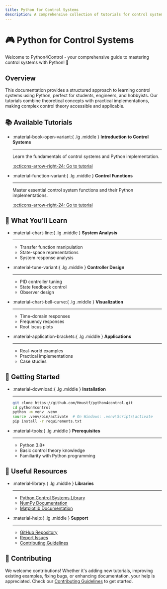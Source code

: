 ```yaml
---
title: Python for Control Systems
description: A comprehensive collection of tutorials for control system analysis and design using Python
---
```


# 🎮 Python for Control Systems

Welcome to Python4Control - your comprehensive guide to mastering control systems with Python! 🚀

## Overview

This documentation provides a structured approach to learning control systems using Python, perfect for students, engineers, and hobbyists. Our tutorials combine theoretical concepts with practical implementations, making complex control theory accessible and applicable.

## 📚 Available Tutorials

<div class="grid cards" markdown>

-   :material-book-open-variant:{ .lg .middle } __Introduction to Control Systems__

    ---

    Learn the fundamentals of control systems and Python implementation.

    [:octicons-arrow-right-24: Go to tutorial](control-design/01_intro.md)

-   :material-function-variant:{ .lg .middle } __Control Functions__

    ---

    Master essential control system functions and their Python implementations.

    [:octicons-arrow-right-24: Go to tutorial](control-design/02_control_func.md)

</div>

## 🎯 What You'll Learn

<div class="grid cards" markdown>

-   :material-chart-line:{ .lg .middle } __System Analysis__

    ---
    * Transfer function manipulation
    * State-space representations
    * System response analysis

-   :material-tune-variant:{ .lg .middle } __Controller Design__

    ---
    * PID controller tuning
    * State feedback control
    * Observer design

-   :material-chart-bell-curve:{ .lg .middle } __Visualization__

    ---
    * Time-domain responses
    * Frequency responses
    * Root locus plots

-   :material-application-brackets:{ .lg .middle } __Applications__

    ---
    * Real-world examples
    * Practical implementations
    * Case studies

</div>

## 🚀 Getting Started

<div class="grid cards" markdown>

-   :material-download:{ .lg .middle } __Installation__

    ---
    ```bash
    git clone https://github.com/Hmustf/python4control.git
    cd python4control
    python -m venv .venv
    source .venv/bin/activate  # On Windows: .venv\Scripts\activate
    pip install -r requirements.txt
    ```

-   :material-tools:{ .lg .middle } __Prerequisites__

    ---
    * Python 3.8+
    * Basic control theory knowledge
    * Familiarity with Python programming

</div>

## 🔗 Useful Resources

<div class="grid cards" markdown>

-   :material-library:{ .lg .middle } __Libraries__

    ---
    * [Python Control Systems Library](https://python-control.readthedocs.io/)
    * [NumPy Documentation](https://numpy.org/doc/)
    * [Matplotlib Documentation](https://matplotlib.org/)

-   :material-help:{ .lg .middle } __Support__

    ---
    * [GitHub Repository](https://github.com/Hmustf/python4control)
    * [Report Issues](https://github.com/Hmustf/python4control/issues)
    * [Contributing Guidelines](https://github.com/Hmustf/python4control/blob/main/CONTRIBUTING.md)

</div>

## 🤝 Contributing

We welcome contributions! Whether it's adding new tutorials, improving existing examples, fixing bugs, or enhancing documentation, your help is appreciated. Check our [Contributing Guidelines](https://github.com/Hmustf/python4control/blob/main/CONTRIBUTING.md) to get started. 
